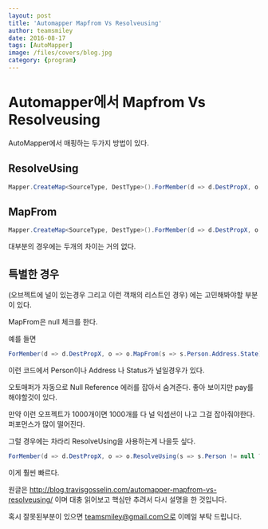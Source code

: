 ```yaml
---
layout: post
title: 'Automapper Mapfrom Vs Resolveusing' 
author: teamsmiley 
date: 2016-08-17
tags: [AutoMapper]
image: /files/covers/blog.jpg
category: {program}
---
```

# Automapper에서 Mapfrom Vs Resolveusing 

AutoMapper에서 매핑하는 두가지 방법이 있다.

## ResolveUsing

```c#
Mapper.CreateMap<SourceType, DestType>().ForMember(d => d.DestPropX, o => o.ResolveUsing(s => s.SourcePropY));
```
## MapFrom

```c#
Mapper.CreateMap<SourceType, DestType>().ForMember(d => d.DestPropX, o => o.MapFrom(s => s.SourcePropY));
```

대부분의 경우에는 두개의 차이는 거의 없다. 

## 특별한 경우 

(오브젝트에 널이 있는경우 그리고 이런 객채의 리스트인 경우) 에는 고민해봐야할 부분이 있다.

MapFrom은 null 체크를 한다. 

예를 들면 
```c#
ForMember(d => d.DestPropX, o => o.MapFrom(s => s.Person.Address.State));
```

이런 코드에서 Person이나 Address 나 Status가 널일경우가 있다. 

오토매퍼가 자동으로 Null Reference 에러를 잡아서 숨겨준다. 좋아 보이지만 pay를 해야할것이 있다. 

만약 이런 오프젝트가 1000개이면 1000개를 다 널 익셉션이 나고 그걸 잡아줘야한다.  퍼포먼스가 많이 떨어진다.

그럴 경우에는 차라리 ResolveUsing을 사용하는게 나을듯 싶다.

```c#
ForMember(d => d.DestPropX, o => o.ResolveUsing(s => s.Person != null ? s.Person.Address.State : null ));
```

이게 훨씬 빠르다. 

원글은 <http://blog.travisgosselin.com/automapper-mapfrom-vs-resolveusing/> 이며 대충 읽어보고 핵심만 추려서 다시 설명을 한 것입니다.

혹시 잘못된부분이 있으면 teamsmiley@gmail.com으로 이메일 부탁 드립니다.












